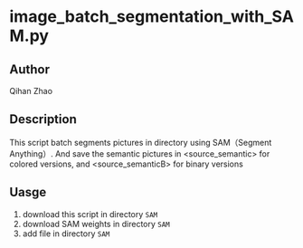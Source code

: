 # image_batch_segmentation_with_SAM.py

## Author
Qihan Zhao

## Description
This script batch segments pictures in <source> directory using SAM（Segment Anything）.
And save the semantic pictures in <source_semantic> for colored versions, and <source_semanticB> for binary versions

## Uasge
1. download this script in directory `SAM`
2. download SAM weights in directory `SAM`
3. add <source> file in directory `SAM`
